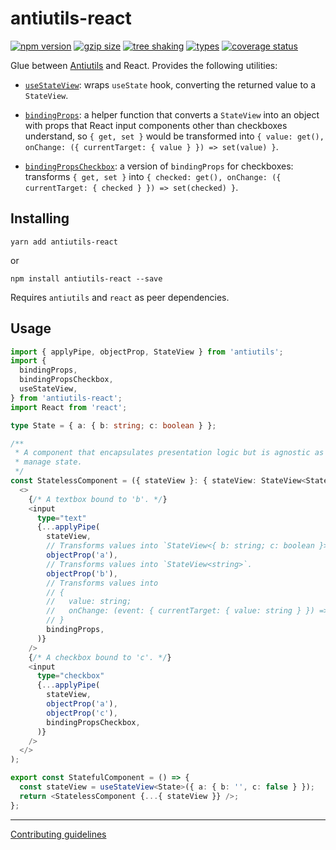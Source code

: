 # antiutils-react

[![npm version](https://img.shields.io/npm/v/antiutils-react.svg?style=flat&color=brightgreen)](https://www.npmjs.com/package/antiutils-react)
[![gzip size](https://badgen.net/bundlephobia/minzip/antiutils-react?color=green)](https://bundlephobia.com/result?p=antiutils-react)
[![tree shaking](https://badgen.net/bundlephobia/tree-shaking/antiutils-react)](https://bundlephobia.com/result?p=antiutils-react)
[![types](https://img.shields.io/npm/types/antiutils-react?color=brightgreen)](https://www.npmjs.com/package/antiutils-react)
[![coverage status](https://coveralls.io/repos/github/ivan7237d/antiutils-react/badge.svg?branch=master)](https://coveralls.io/github/ivan7237d/antiutils-react?branch=master)

Glue between [Antiutils](https://github.com/ivan7237d/antiutils) and React. Provides the following utilities:

- [`useStateView`](https://github.com/ivan7237d/antiutils-react/blob/master/src/internal/useStateView.ts): wraps `useState` hook, converting the returned value to a `StateView`.

- [`bindingProps`](https://github.com/ivan7237d/antiutils-react/blob/master/src/internal/bindingProps.ts): a helper function that converts a `StateView` into an object with props that React input components other than checkboxes understand, so `{ get, set }` would be transformed into `{ value: get(), onChange: ({ currentTarget: { value } }) => set(value) }`.

- [`bindingPropsCheckbox`](https://github.com/ivan7237d/antiutils-react/blob/master/src/internal/bindingPropsCheckbox.ts): a version of `bindingProps` for checkboxes: transforms `{ get, set }` into `{ checked: get(), onChange: ({ currentTarget: { checked } }) => set(checked) }`.

## Installing

```
yarn add antiutils-react
```

or

```
npm install antiutils-react --save
```

Requires `antiutils` and `react` as peer dependencies.

## Usage

```ts
import { applyPipe, objectProp, StateView } from 'antiutils';
import {
  bindingProps,
  bindingPropsCheckbox,
  useStateView,
} from 'antiutils-react';
import React from 'react';

type State = { a: { b: string; c: boolean } };

/**
 * A component that encapsulates presentation logic but is agnostic as to how we
 * manage state.
 */
const StatelessComponent = ({ stateView }: { stateView: StateView<State> }) => (
  <>
    {/* A textbox bound to 'b'. */}
    <input
      type="text"
      {...applyPipe(
        stateView,
        // Transforms values into `StateView<{ b: string; c: boolean }>`.
        objectProp('a'),
        // Transforms values into `StateView<string>`.
        objectProp('b'),
        // Transforms values into
        // {
        //   value: string;
        //   onChange: (event: { currentTarget: { value: string } }) => void;
        // }
        bindingProps,
      )}
    />
    {/* A checkbox bound to 'c'. */}
    <input
      type="checkbox"
      {...applyPipe(
        stateView,
        objectProp('a'),
        objectProp('c'),
        bindingPropsCheckbox,
      )}
    />
  </>
);

export const StatefulComponent = () => {
  const stateView = useStateView<State>({ a: { b: '', c: false } });
  return <StatelessComponent {...{ stateView }} />;
};
```

---

[Contributing guidelines](https://github.com/ivan7237d/antiutils/blob/master/.github/CONTRIBUTING.md)
